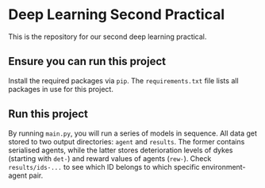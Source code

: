 # Deep Learning Second Practical

This is the repository for our second deep learning
practical.

## Ensure you can run this project

Install the required packages via `pip`. The `requirements.txt`
file lists all packages in use for this project.

## Run this project

By running `main.py`, you will run a series of models in
sequence. All data get stored to two output directories:
`agent` and `results`. The former contains serialised agents,
while the latter stores deterioration levels of dykes
(starting with `det-`) and reward values of agents (`rew-`).
Check `results/ids-...` to see which ID belongs to which
specific environment-agent pair.

